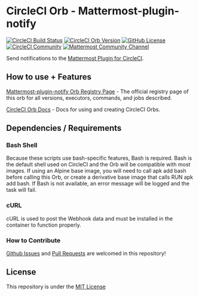 # CircleCI Orb - Mattermost-plugin-notify

[![CircleCI Build Status](https://circleci.com/gh/nathanaelhoun/circleci-orb-mattermost-plugin-notify.svg?style=shield "CircleCI Build Status")](https://circleci.com/gh/nathanaelhoun/circleci-orb-mattermost-plugin-notify)
[![CircleCI Orb Version](https://img.shields.io/badge/endpoint.svg?url=https://badges.circleci.io/orb/nathanaelhoun/mattermost-plugin-notify)](https://circleci.com/orbs/registry/orb/nathanaelhoun/mattermost-plugin-notify)
[![GitHub License](https://img.shields.io/badge/license-MIT-lightgrey.svg)](https://raw.githubusercontent.com/nathanaelhoun/circleci-orb-mattermost-plugin-notify/master/LICENSE)
[![CircleCI Community](https://img.shields.io/badge/community-CircleCI%20Discuss-343434.svg)](https://discuss.circleci.com/c/ecosystem/orbs)
[![Mattermost Community Channel](https://img.shields.io/badge/Mattermost%20Community-~Plugin%3A%20CircleCI-blue)](https://community.mattermost.com/core/channels/plugin-circleci)

Send notifications to the [Mattermost Plugin for CircleCI](https://github.com/nathanaelhoun/mattermost-plugin-circleci).

## How to use + Features

[Mattermost-plugin-notify Orb Registry Page](https://circleci.com/orbs/registry/orb/nathanaelhoun/mattermost-plugin-notify) - The official registry page of this orb for all versions, executors, commands, and jobs described.

[CircleCI Orb Docs](https://circleci.com/docs/2.0/orb-intro/#section=configuration) - Docs for using and creating CircleCI Orbs.

## Dependencies / Requirements

### Bash Shell

Because these scripts use bash-specific features, Bash is required. Bash is the default shell used on CircleCI and the Orb will be compatible with most images. If using an Alpine base image, you will need to call apk add bash before calling this Orb, or create a derivative base image that calls RUN apk add bash. If Bash is not available, an error message will be logged and the task will fail.

### cURL

cURL is used to post the Webhook data and must be installed in the container to function properly.

### How to Contribute

[Github Issues](https://github.com/nathanaelhoun/circleci-orb-mattermost-plugin-notify/issues) and [Pull Requests](https://github.com/nathanaelhoun/circleci-orb-mattermost-plugin-notify/pulls) are welcomed in this repository!

## License

This repository is under the [MIT License](./LICENSE)
